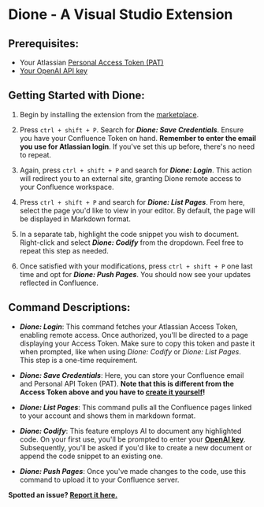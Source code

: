 # Dione - A Visual Studio Extension

## Prerequisites:

- Your Atlassian [Personal Access Token (PAT)](https://confluence.atlassian.com/enterprise/using-personal-access-tokens-1026032365.html)
- [Your OpenAI API key](https://platform.openai.com/account/api-keys)

## Getting Started with Dione:

1. Begin by installing the extension from the [marketplace](https://marketplace.visualstudio.com/items?itemName=dione.dione).

2. Press ``ctrl + shift + P``. Search for ***Dione: Save Credentials***. Ensure you have your Confluence Token on hand. **Remember to enter the email you use for Atlassian login**. If you've set this up before, there's no need to repeat.

3. Again, press `ctrl + shift + P` and search for ***Dione: Login***. This action will redirect you to an external site, granting Dione remote access to your Confluence workspace.

4. Press `ctrl + shift + P` and search for ***Dione: List Pages***. From here, select the page you'd like to view in your editor. By default, the page will be displayed in Markdown format.

5. In a separate tab, highlight the code snippet you wish to document. Right-click and select ***Dione: Codify*** from the dropdown. Feel free to repeat this step as needed.

6. Once satisfied with your modifications, press `ctrl + shift + P` one last time and opt for ***Dione: Push Pages***. You should now see your updates reflected in Confluence.

## Command Descriptions:

- ***Dione: Login***: This command fetches your Atlassian Access Token, enabling remote access. Once authorized, you'll be directed to a page displaying your Access Token. Make sure to copy this token and paste it when prompted, like when using *Dione: Codify* or *Dione: List Pages*. This step is a one-time requirement.

- ***Dione: Save Credentials***: Here, you can store your Confluence email and Personal API Token (PAT). **Note that this is different from the Access Token above and you have to [create it yourself](https://confluence.atlassian.com/enterprise/using-personal-access-tokens-1026032365.html)!**

- ***Dione: List Pages***: This command pulls all the Confluence pages linked to your account and shows them in markdown format.

- ***Dione: Codify***: This feature employs AI to document any highlighted code. On your first use, you'll be prompted to enter your **[OpenAI key](https://platform.openai.com/account/api-keys)**. Subsequently, you'll be asked if you'd like to create a new document or append the code snippet to an existing one.

- ***Dione: Push Pages***: Once you've made changes to the code, use this command to upload it to your Confluence server.

**Spotted an issue? [Report it here.](https://github.com/weronikazak/Dione-VSC)**